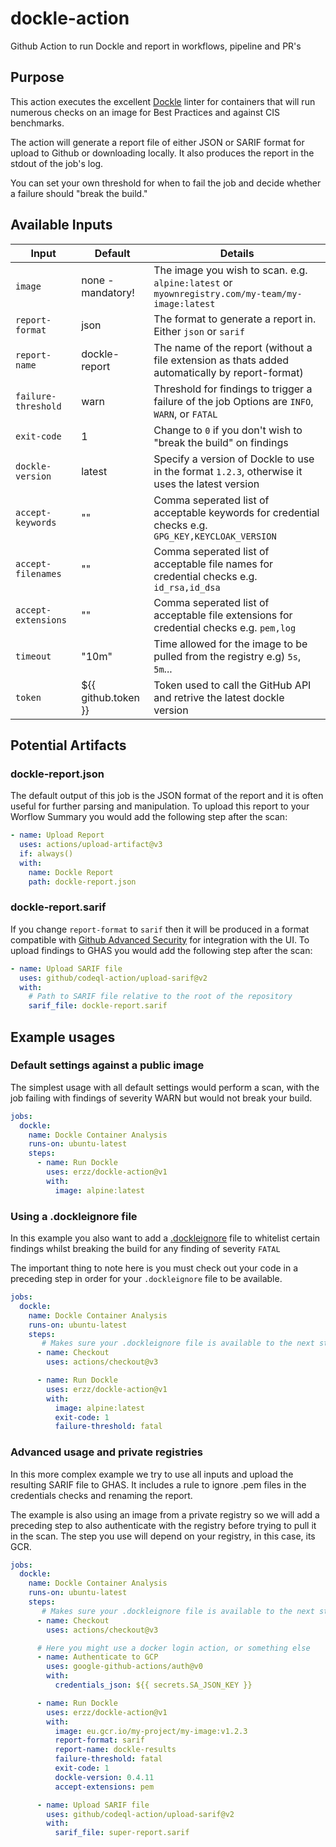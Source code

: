 # dockle-action
Github Action to run Dockle and report in workflows, pipeline and PR's


## Purpose

This action executes the excellent [Dockle](https://github.com/goodwithtech/dockle) linter for containers that will run numerous checks on an image for Best Practices and against CIS benchmarks.

The action will generate a report file of either JSON or SARIF format for upload to Github or downloading locally. It also produces the report in the stdout of the job's log.

You can set your own threshold for when to fail the job and decide whether a failure should "break the build."

## Available Inputs

| Input               | Default             | Details                                                                                           |
|---------------------|---------------------|---------------------------------------------------------------------------------------------------|
| `image`             | none - mandatory!   | The image you wish to scan. e.g. `alpine:latest` or `myownregistry.com/my-team/my-image:latest`   |
| `report-format`     | json                | The format to generate a report in. Either `json` or `sarif`                                      |
| `report-name`       | dockle-report       | The name of the report (without a file extension as thats added automatically by report-format)   |
| `failure-threshold` | warn                | Threshold for findings to trigger a failure of the job Options are `INFO`, `WARN`, or `FATAL`     |
| `exit-code`         | 1                   | Change to `0` if you don't wish to "break the build" on findings                                  |
| `dockle-version`    | latest              | Specify a version of Dockle to use in the format `1.2.3`, otherwise it uses the latest version    |
| `accept-keywords`   | ""                  | Comma seperated list of acceptable keywords for credential checks e.g. `GPG_KEY,KEYCLOAK_VERSION` |
| `accept-filenames`  | ""                  | Comma seperated list of acceptable file names for credential checks e.g. `id_rsa,id_dsa`          |
| `accept-extensions` | ""                  | Comma seperated list of acceptable file extensions for credential checks e.g. `pem,log`           |
| `timeout`           | "10m"               | Time allowed for the image to be pulled from the registry e.g) `5s`, `5m`...                      |
| `token`             | ${{ github.token }} | Token used to call the GitHub API and retrive the latest dockle version                           |


## Potential Artifacts

### dockle-report.json

The default output of this job is the JSON format of the report and it is often useful for further parsing and manipulation. To upload this report to your Worflow Summary you would add the following step after the scan:

```yaml
- name: Upload Report
  uses: actions/upload-artifact@v3
  if: always()
  with:
    name: Dockle Report
    path: dockle-report.json
```

### dockle-report.sarif

If you change `report-format` to `sarif` then it will be produced in a format compatible with [Github Advanced Security](https://docs.github.com/en/get-started/learning-about-github/about-github-advanced-security) for integration with the UI. To upload findings to GHAS you would add the following step after the scan:

```yaml
- name: Upload SARIF file
  uses: github/codeql-action/upload-sarif@v2
  with:
    # Path to SARIF file relative to the root of the repository
    sarif_file: dockle-report.sarif
```

## Example usages

### Default settings against a public image

The simplest usage with all default settings would perform a scan, with the job failing with findings of severity WARN but would not break your build.

```yaml
jobs:
  dockle:
    name: Dockle Container Analysis
    runs-on: ubuntu-latest
    steps:
      - name: Run Dockle
        uses: erzz/dockle-action@v1
        with:
          image: alpine:latest
```

### Using a .dockleignore file

In this example you also want to add a [.dockleignore](https://github.com/goodwithtech/dockle#ignore-the-specified-checkpoints) file to whitelist certain findings whilst breaking the build for any finding of severity `FATAL`

The important thing to note here is you must check out your code in a preceding step in order for your `.dockleignore` file to be available.

```yaml
jobs:
  dockle:
    name: Dockle Container Analysis
    runs-on: ubuntu-latest
    steps:
       # Makes sure your .dockleignore file is available to the next step
      - name: Checkout
        uses: actions/checkout@v3

      - name: Run Dockle
        uses: erzz/dockle-action@v1
        with:
          image: alpine:latest
          exit-code: 1
          failure-threshold: fatal
```

### Advanced usage and private registries

In this more complex example we try to use all inputs and upload the resulting SARIF file to GHAS. It includes a rule to ignore .pem files in the credentials checks and renaming the report.

The example is also using an image from a private registry so we will add a preceding step to also authenticate with the registry before trying to pull it in the scan. The step you use will depend on your registry, in this case, its GCR.

```yaml
jobs:
  dockle:
    name: Dockle Container Analysis
    runs-on: ubuntu-latest
    steps:
       # Makes sure your .dockleignore file is available to the next step
      - name: Checkout
        uses: actions/checkout@v3

      # Here you might use a docker login action, or something else
      - name: Authenticate to GCP
        uses: google-github-actions/auth@v0
        with:
          credentials_json: ${{ secrets.SA_JSON_KEY }}

      - name: Run Dockle
        uses: erzz/dockle-action@v1
        with:
          image: eu.gcr.io/my-project/my-image:v1.2.3
          report-format: sarif
          report-name: dockle-results
          failure-threshold: fatal
          exit-code: 1
          dockle-version: 0.4.11
          accept-extensions: pem

      - name: Upload SARIF file
        uses: github/codeql-action/upload-sarif@v2
        with:
          sarif_file: super-report.sarif
```
